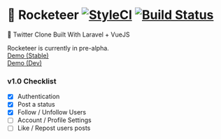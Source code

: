 # 🚀 Rocketeer [![StyleCI](https://styleci.io/repos/119169042/shield?branch=master)](https://styleci.io/repos/119169042) [![Build Status](https://travis-ci.org/DevelopScotland/rocketeer.svg?branch=master)](https://travis-ci.org/DevelopScotland/rocketeer)
🚀 Twitter Clone Built With Laravel + VueJS

Rocketeer is currently in pre-alpha.  
[Demo (Stable)](https://rocketeer.develop.scot)  
[Demo (Dev)](https://rocketeer.develop.scot)

### v1.0 Checklist
- [x] Authentication
- [x] Post a status
- [x] Follow / Unfollow Users
- [ ] Account / Profile Settings
- [ ] Like / Repost users posts
